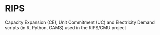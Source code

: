 # RIPS
Capacity Expansion (CE), Unit Commitment (UC) and Electricity Demand scripts (in R, Python, GAMS) used in the RIPS/CMU project

